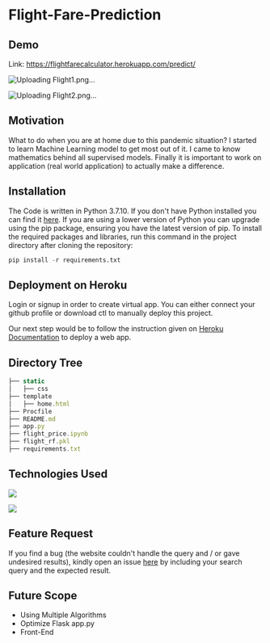 # Flight-Fare-Prediction

## Demo
Link: https://flightfarecalculator.herokuapp.com/predict/

![Uploading Flight1.png…](https://drive.google.com/uc?export=view&id=1n8cVg4jfI0JVLuslChm0eSzvO38WtA_i)

![Uploading Flight2.png…](https://drive.google.com/uc?export=view&id=1VHvP3H65e2CzXAmcaHQ9K_MH9qToMyLf)



## Motivation
What to do when you are at home due to this pandemic situation? I started to learn Machine Learning model to get most out of it. I came to know mathematics behind all supervised models. Finally it is important to work on application (real world application) to actually make a difference.

## Installation
The Code is written in Python 3.7.10. If you don't have Python installed you can find it [here](https://www.python.org/downloads/). If you are using a lower version of Python you can upgrade using the pip package, ensuring you have the latest version of pip. To install the required packages and libraries, run this command in the project directory after cloning the repository:
~~~python
pip install -r requirements.txt 
~~~

## Deployment on Heroku

Login or signup in order to create virtual app. You can either connect your github profile or download ctl to manually deploy this project.

Our next step would be to follow the instruction given on [Heroku Documentation](https://devcenter.heroku.com/articles/getting-started-with-python) to deploy a web app.

## Directory Tree 
~~~javascript
├── static 
│   ├── css
├── template
│   ├── home.html
├── Procfile
├── README.md
├── app.py
├── flight_price.ipynb
├── flight_rf.pkl
├── requirements.txt

~~~

## Technologies Used
![](https://camo.githubusercontent.com/2fb0723ef80f8d87a51218680e209c66f213edf8/68747470733a2f2f666f7274686562616467652e636f6d2f696d616765732f6261646765732f6d6164652d776974682d707974686f6e2e737667)

![](https://flask.palletsprojects.com/en/1.1.x/_images/flask-logo.png)


## Feature Request
If you find a bug (the website couldn't handle the query and / or gave undesired results), kindly open an issue [here](https://github.com/nimish1499/Flight-Fare-Prediction/issues) by including your search query and the expected result.

## Future Scope
* Using Multiple Algorithms
* Optimize Flask app.py
* Front-End

